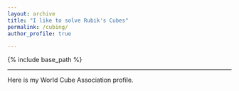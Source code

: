 ```yaml
---
layout: archive
title: "I like to solve Rubik's Cubes"
permalink: /cubing/
author_profile: true

---
```


{% include base_path %}

***

Here is my World Cube Association profile.


